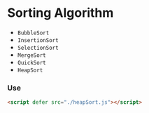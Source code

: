 # Sorting Algorithm

- `BubbleSort`
- `InsertionSort`
- `SelectionSort`
- `MergeSort`
- `QuickSort`
- `HeapSort`

### Use

```html
<script defer src="./heapSort.js"></script>
```
